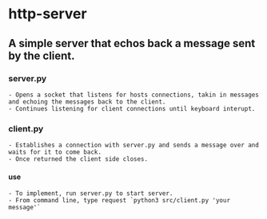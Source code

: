 # http-server

## A simple server that echos back a message sent by the client. 

### server.py
    - Opens a socket that listens for hosts connections, takin in messages and echoing the messages back to the client.
    - Continues listening for client connections until keyboard interupt.

### client.py
    - Establishes a connection with server.py and sends a message over and waits for it to come back.
    - Once returned the client side closes.

#### use
    - To implement, run server.py to start server.
    - From command line, type request `python3 src/client.py 'your message'`